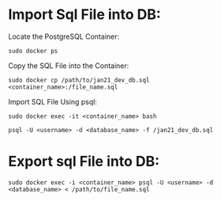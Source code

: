 # Import Sql File into DB:

Locate the PostgreSQL Container:
```
sudo docker ps
```

Copy the SQL File into the Container:
```
sudo docker cp /path/to/jan21_dev_db.sql <container_name>:/file_name.sql
```

Import SQL File Using psql:
```
sudo docker exec -it <container_name> bash
```
```
psql -U <username> -d <database_name> -f /jan21_dev_db.sql
```


# Export sql File into DB:
```
sudo docker exec -i <container_name> psql -U <username> -d <database_name> < /path/to/file_name.sql
```
